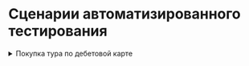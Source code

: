 # Сценарии автоматизированного тестирования

<details>
  <summary>Покупка тура по дебетовой карте</summary>
    <details>
      <summary>Автоматизация тестирования покупки тура по дебетовой карте, заполненой валидными значениями</summary>
      # Предусловия
      Запущен Docker Destop с контейнерами СУБД и эмулятором банковских сервисов, в браузере открыта форма приобретения тура по дебетовой карте по ссылке http://localhost:8080/

      # Шаги воспроизведения
      1. Нажимаем кнопку "Купить"
      2. В поле "Номер карты" вводим валидные данные, состоящие из цифр, в формате (4444 4444 4444 4441)
      3. В поле "Месяц" вводим валидные данные
      4. В поле "Год" вводим валидные данные
      5. В поле "Владелец" вводим валидные данные
      6. В поле "CVC/CVV" вводим валидные данные
      7. Нажимаем кнопку "Продолжить"
      *Ожидаемый результат:* Сборка заполняет форму валидными данными, система осуществляет проверку данных и после успешной проверки выводит сообщение "Успешно. Операция одобрена Банком"
    </details>
    <details>
      <summary>Автоматизация тестирования ошибки использования невалидной карты при покупке тура по дебетовой карте</summary>
    </details>
    <details>
      <summary>Автоматизация тестирования сообщений под полями при покупке тура по дебетовой карте, заполненой невалидными значениями</summary>
    </details>
</details>
<details>
  <summary>Покупка тура в кредит с использованием дебетовой карты</summary>
</details>
<details>
  <summary>Работа API банковских сервисов веб-приложения по приобретению туров</summary>
</details>
